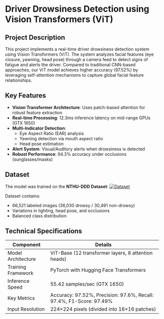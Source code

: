 # Driver Drowsiness Detection using Vision Transformers (ViT)

## Project Description
This project implements a real-time driver drowsiness detection system using Vision Transformers (ViT). The system analyzes facial features (eye closure, yawning, head pose) through a camera feed to detect signs of fatigue and alerts the driver. Compared to traditional CNN-based approaches, our ViT model achieves higher accuracy (97.52%) by leveraging self-attention mechanisms to capture global facial feature relationships.

## Key Features
- **Vision Transformer Architecture**: Uses patch-based attention for robust feature extraction
- **Real-time Processing**: 12.3ms inference latency on mid-range GPUs (GTX 1650)
- **Multi-Indicator Detection**: 
  - Eye Aspect Ratio (EAR) analysis
  - Yawning detection via mouth aspect ratio
  - Head pose estimation
- **Alert System**: Visual/Auditory alerts when drowsiness is detected
- **Robust Performance**: 94.3% accuracy under occlusions (sunglasses/masks)

## Dataset
The model was trained on the **NTHU-DDD Dataset**:
[![Dataset](https://img.shields.io/badge/Dataset-Kaggle-blue)](https://www.kaggle.com/datasets/banudeep/nthuddd2)

Dataset contains:
- 66,521 labeled images (36,030 drowsy / 30,491 non-drowsy)
- Variations in lighting, head pose, and occlusions
- Balanced class distribution

## Technical Specifications
| Component              | Details                                                                 |
|------------------------|-------------------------------------------------------------------------|
| Model Architecture     | ViT-Base (12 transformer layers, 8 attention heads)                    |
| Training Framework     | PyTorch with Hugging Face Transformers                                  |
| Inference Speed        | 55.42 samples/sec (GTX 1650)                                           |
| Key Metrics            | Accuracy: 97.52%, Precision: 97.6%, Recall: 97.4%, F1-Score: 97.49%    |
| Input Resolution       | 224×224 pixels (divided into 16×16 patches)                            |
